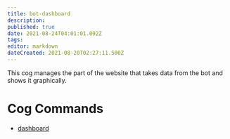 ```yaml
---
title: bot-dashboard
description: 
published: true
date: 2021-08-24T04:01:01.092Z
tags: 
editor: markdown
dateCreated: 2021-08-20T02:27:11.500Z
---
```


This cog manages the part of the website that takes data from the bot and
shows it graphically.

# Cog Commands
* [dashboard](/commands/dashboard)